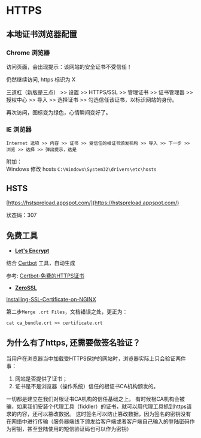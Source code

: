 # HTTPS

## 本地证书浏览器配置

### Chrome 浏览器

访问页面，会出现提示：该网站的安全证书不受信任！

仍然继续访问, https 标识为 X

三道杠（新版是三点） >> 设置 >> HTTPS/SSL >> 管理证书 >> 证书管理器 >> 授权中心 >> 导入 >> 选择证书 >> 勾选信任该证书，以标识网站的身份。

再次访问，图标变为绿色，心情瞬间变好了。

### IE 浏览器

```
Internet 选项 >> 内容 >> 证书 >> 受信任的根证书颁发机构 >> 导入 >> 下一步 >> 浏览 >> 选择 >> 弹出提示，选是 
```

附加：  
Windows 修改 hosts `C:\Windows\System32\drivers\etc\hosts`


## HSTS

[https://hstspreload.appspot.com/](https://hstspreload.appspot.com/)

状态码：307

## 免费工具

- **[Let's Encrypt](https://letsencrypt.org/)**

结合 [Certbot](https://certbot.eff.org/) 工具，自动生成

参考: [Certbot-免费的HTTPS证书](https://zhuanlan.zhihu.com/p/80909555)

- **[ZeroSSL](https://zerossl.com/)**

[Installing-SSL-Certificate-on-NGINX](https://help.zerossl.com/hc/en-us/articles/360058295894-Installing-SSL-Certificate-on-NGINX)

第二步`Merge .crt Files`，文档错误之处，更正为：
```
cat ca_bundle.crt >> certificate.crt
```

## 为什么有了https, 还需要做签名验证？

当用户在浏览器当中加载受HTTPS保护的网站时，浏览器实际上只会验证两件事：
1. 网站是否提供了证书；
2. 证书是不是浏览器（操作系统）信任的根证书CA机构颁发的。

一切都是建立在我们对根证书CA机构的信任基础之上。
有时候根CA机构会被骗，如果我们安装个代理工具（fiddler）的证书，就可以用代理工具抓到https请求的内容，还可以篡改数据。
这时签名可以防止篡改数据，因为签名的密钥没有在网络中进行传输（服务器端线下颁发给客户端或者客户端自己输入的登陆密码作为密钥，甚至登陆使用的短信验证码也可以作为密钥）

